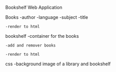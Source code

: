 Bookshelf Web Application

 Books
    -author
    -language
    -subject
    -title

    -render to html

 bookshelf
    -container for the books

    -add and remover books

    -render to html


 css
    -background image of a library and bookshelf
